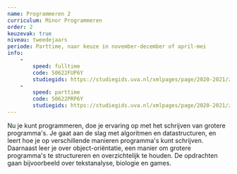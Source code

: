 ```yaml
---
name: Programmeren 2
curriculum: Minor Programmeren
order: 2
keuzevak: true
niveau: tweedejaars
periode: Parttime, naar keuze in november-december of april-mei
info:
    -
        speed: fulltime
        code: 50622FUP6Y
        studiegids: https://studiegids.uva.nl/xmlpages/page/2020-2021/zoek-vak/vak/79750
    -
        speed: parttime
        code: 50622PRP6Y
        studiegids: https://studiegids.uva.nl/xmlpages/page/2020-2021/zoek-vak/vak/79383
---
```


Nu je kunt programmeren, doe je ervaring op met het schrijven van grotere programma's. Je gaat aan de slag met algoritmen en datastructuren, en leert hoe je op verschillende manieren programma's kunt schrijven. Daarnaast leer je over object-ori&euml;ntatie, een manier om grotere programma's te structureren en overzichtelijk te houden. De opdrachten gaan bijvoorbeeld over tekstanalyse, biologie en games.
